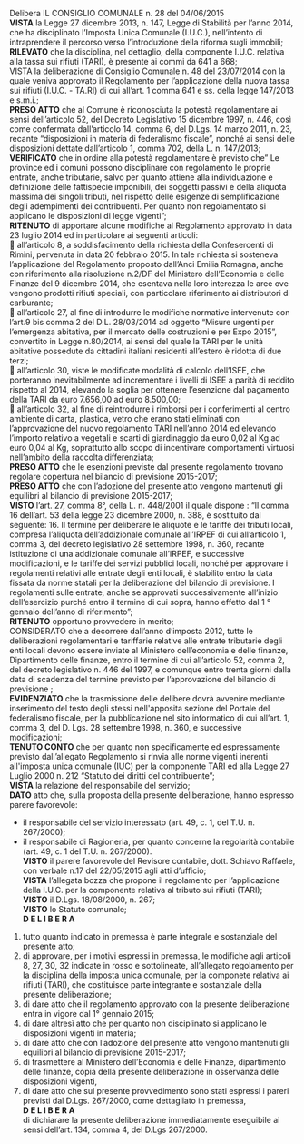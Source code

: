 Delibera IL CONSIGLIO COMUNALE n. 28 del 04/06/2015<br> 
**VISTA** la Legge 27 dicembre 2013, n. 147, Legge di Stabilità per l’anno 2014, che ha disciplinato l’Imposta Unica Comunale (I.U.C.), nell’intento di intraprendere il percorso verso l’introduzione della riforma sugli immobili;<br>
**RILEVATO** che la disciplina, nel dettaglio, della componente I.U.C. relativa alla tassa sui rifiuti (TARI), è presente ai commi da 641 a 668;<br>
VISTA la deliberazione di Consiglio Comunale n. 48 del 23/07/2014 con la quale veniva approvato il Regolamento per l’applicazione della nuova tassa sui rifiuti (I.U.C. - TA.RI) di cui all’art. 1 comma 641 e ss. della legge 147/2013 e s.m.i.;<br>
**PRESO ATTO** che al Comune è riconosciuta la potestà regolamentare ai sensi dell’articolo 52, del Decreto Legislativo 15 dicembre 1997, n. 446, così come confermata dall’articolo 14, comma 6, del D.Lgs. 14 marzo 2011, n. 23, recante “disposizioni in materia di federalismo fiscale”, nonché ai sensi delle disposizioni dettate dall’articolo 1, comma 702, della L. n. 147/2013;<br>
**VERIFICATO** che in ordine alla potestà regolamentare è previsto che” Le province ed i comuni possono disciplinare con regolamento le proprie entrate, anche tributarie, salvo per quanto attiene alla individuazione e definizione delle fattispecie imponibili, dei soggetti passivi e della aliquota massima dei singoli tributi, nel rispetto delle esigenze di semplificazione degli adempimenti dei contribuenti. Per quanto non regolamentato si applicano le disposizioni di legge vigenti”;<br>
**RITENUTO** di apportare alcune modifiche al Regolamento approvato in data 23 luglio 2014 ed in particolare ai seguenti articoli:<br>
	all’articolo 8,  a soddisfacimento della  richiesta della Confesercenti di Rimini, pervenuta in data 20 febbraio 2015. In tale richiesta si sosteneva l’applicazione del Regolamento proposto dall’Anci Emilia Romagna, anche con riferimento alla risoluzione n.2/DF del Ministero dell’Economia e delle Finanze del 9 dicembre 2014, che esentava nella loro interezza le aree ove vengono prodotti rifiuti speciali, con particolare riferimento ai distributori di carburante;<br>
	all’articolo 27, al fine di introdurre le modifiche normative intervenute con l’art.9 bis comma 2 del D.L. 28/03/2014 ad oggetto “Misure urgenti per l’emergenza abitativa, per il mercato delle costruzioni e per Expo 2015”, convertito  in Legge n.80/2014, ai sensi del quale la TARI per le unità abitative possedute da cittadini italiani residenti all’estero è ridotta di due terzi;<br>
	all’articolo 30, viste le modificate modalità di calcolo dell’ISEE, che porteranno inevitabilmente ad incrementare i livelli di ISEE a parità di reddito rispetto al 2014, elevando la soglia per ottenere l’esenzione dal pagamento della TARI da euro 7.656,00 ad euro 8.500,00;<br>
	all’articolo 32, al fine di reintrodurre i rimborsi per i conferimenti al centro ambiente di carta, plastica, vetro che erano stati eliminati con l’approvazione del nuovo regolamento TARI nell’anno 2014 ed elevando l’importo relativo a vegetali e scarti di giardinaggio da euro 0,02 al Kg ad euro 0,04 al Kg, soprattutto allo scopo di incentivare comportamenti virtuosi nell’ambito della raccolta differenziata;<br>
**PRESO ATTO** che le esenzioni previste dal presente regolamento trovano regolare copertura nel bilancio di previsione 2015-2017;<br>
**PRESO ATTO** che con l’adozione del presente atto vengono mantenuti gli equilibri al bilancio di previsione 2015-2017;<br>
**VISTO** l’art. 27, comma 8°, della L. n. 448/2001 il quale dispone : “Il comma 16 dell’art. 53 della legge 23 dicembre 2000, n. 388, è sostituito dal seguente: 16. Il termine per deliberare le aliquote e le tariffe dei tributi locali, compresa l’aliquota dell’addizionale comunale all’IRPEF di cui all’articolo 1, comma 3, del decreto legislativo 28 settembre 1998, n. 360, recante istituzione di una addizionale comunale all’IRPEF, e successive modificazioni, e le tariffe dei servizi pubblici locali, nonché per approvare i regolamenti relativi alle entrate degli enti locali, è stabilito entro la data fissata da norme statali per la deliberazione del bilancio di previsione. I regolamenti sulle entrate, anche se approvati successivamente all’inizio dell’esercizio purché entro il termine di cui sopra, hanno effetto dal 1 ° gennaio dell’anno di riferimento”;<br>
**RITENUTO** opportuno provvedere in merito;<br>
CONSIDERATO che a decorrere dall’anno d’imposta 2012, tutte le deliberazioni regolamentari e tariffarie relative alle entrate tributarie degli enti locali devono essere inviate al Ministero dell’economia e delle finanze, Dipartimento delle finanze, entro il termine di cui all’articolo 52, comma 2, del decreto legislativo n. 446 del 1997, e comunque entro trenta giorni dalla data di scadenza del termine previsto per l’approvazione del bilancio di previsione ;<br>
**EVIDENZIATO** che la trasmissione delle delibere dovrà avvenire mediante inserimento del testo degli stessi nell'apposita sezione del Portale del federalismo fiscale, per la pubblicazione nel sito informatico di cui all’art. 1, comma 3, del D. Lgs. 28 settembre 1998, n. 360, e successive modificazioni;<br>
**TENUTO CONTO** che per quanto non specificamente ed espressamente previsto dall’allegato Regolamento si rinvia alle norme vigenti inerenti all'imposta unica comunale (IUC) per la componente TARI ed alla Legge 27 Luglio 2000 n. 212 “Statuto dei diritti del contribuente”;<br>
**VISTA** la relazione del responsabile del servizio;<br>
**DATO** atto che, sulla proposta della presente deliberazione, hanno espresso parere favorevole:<br>
-	il responsabile del servizio interessato (art. 49, c. 1, del T.U. n. 267/2000);<br>
-	il responsabile di Ragioneria, per quanto concerne la regolarità contabile (art. 49, c. 1 del T.U. n. 267/2000).<br>
**VISTO** il parere favorevole del Revisore contabile, dott. Schiavo Raffaele, con verbale n.17 del 22/05/2015 agli atti d’ufficio;<br>
**VISTA** l’allegata bozza che propone il regolamento per l’applicazione della I.U.C. per la componente relativa al tributo sui rifiuti (TARI);<br>
**VISTO** il D.Lgs. 18/08/2000, n. 267;<br> 
**VISTO** lo Statuto comunale;<br>
<b>D E L I B E R A</b><br>
1)	tutto quanto indicato in premessa è parte integrale e sostanziale del presente atto;<br>
2)	di approvare, per i motivi espressi in premessa, le modifiche agli articoli 8, 27, 30, 32 indicate in rosso e sottolineate, all’allegato regolamento per la disciplina della imposta unica comunale, per la componete relativa ai rifiuti (TARI), che costituisce parte integrante e sostanziale della presente deliberazione;<br>
3)	di dare atto che il regolamento approvato con la presente deliberazione entra in vigore dal 1° gennaio 2015;<br>
4)	di dare altresì atto che per quanto non disciplinato si applicano le disposizioni vigenti in materia;<br>
5)	di dare atto che con l’adozione del presente atto vengono mantenuti gli equilibri al bilancio di previsione 2015-2017;<br>
6)	di trasmettere al Ministero dell’Economia e delle Finanze, dipartimento delle finanze, copia della presente deliberazione in osservanza delle disposizioni vigenti,<br>
7) di dare atto che sul presente provvedimento sono stati espressi i pareri previsti dal D.Lgs. 267/2000, come dettagliato in premessa,<br>
<b>D E L I B E R A</b><br>
di dichiarare la presente deliberazione immediatamente eseguibile ai sensi dell’art. 134, comma 4, del D.Lgs 267/2000.<br>
